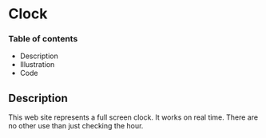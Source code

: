 # Clock 

### Table of contents 
- Description 
- Illustration 
- Code

## Description 
   This web site represents a full screen clock. It works on real time. 
There are no other use than just checking the hour.
